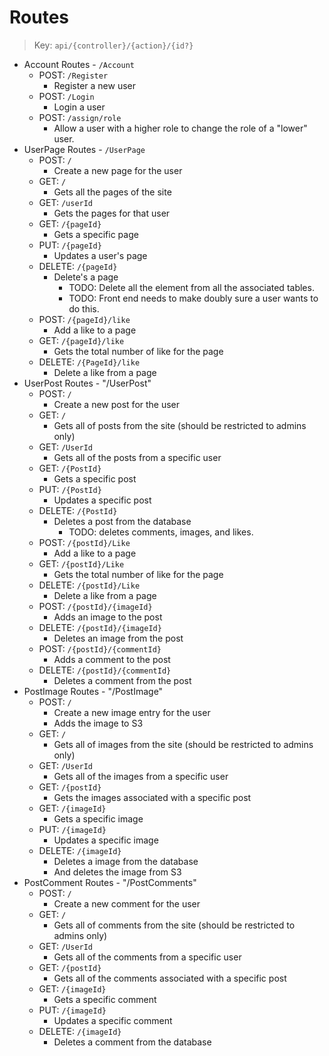 # Routes
> Key: `api/{controller}/{action}/{id?}`
- Account Routes - `/Account`
  - POST: `/Register`
    - Register a new user
  - POST: `/Login`
    - Login a user
  - POST: `/assign/role`
    - Allow a user with a higher role to change the role of a "lower" user.
- UserPage Routes - `/UserPage`
  - POST: `/`
    - Create a new page for the user
  - GET: `/`
    - Gets all the pages of the site
  - GET: `/userId`
    - Gets the pages for that user
  - GET: `/{pageId}`
    - Gets a specific page
  - PUT: `/{pageId}`
    - Updates a user's page
  - DELETE: `/{pageId}`
    - Delete's a page 
      - TODO: Delete all the element from all the associated tables.
      - TODO: Front end needs to make doubly sure a user wants to do this.
  - POST: `/{pageId}/like`
    - Add a like to a page
  - GET: `/{pageId}/like`
    - Gets the total number of like for the page
  - DELETE: `/{PageId}/like`
    - Delete a like from a page
- UserPost Routes - "/UserPost"
  - POST: `/`
    - Create a new post for the user
  - GET: `/`
    - Gets all of posts from the site (should be restricted to admins only)
  - GET: `/UserId`
    - Gets all of the posts from a specific user
  - GET: `/{PostId}`
    - Gets a specific post
  - PUT: `/{PostId}`
    - Updates a specific post
  - DELETE: `/{PostId}`
    - Deletes a post from the database
      - TODO: deletes comments, images, and likes.
  - POST: `/{postId}/Like`
    - Add a like to a page
  - GET: `/{postId}/Like`
    - Gets the total number of like for the page
  - DELETE: `/{postId}/Like`
    - Delete a like from a page
  - POST: `/{postId}/{imageId}`
    - Adds an image to the post
  - DELETE: `/{postId}/{imageId}`
    - Deletes an image from the post
  - POST: `/{postId}/{commentId}`
    - Adds a comment to the post
  - DELETE: `/{postId}/{commentId}`
    - Deletes a comment from the post
- PostImage Routes - "/PostImage"
  - POST: `/`
    - Create a new image entry for the user
    - Adds the image to S3
  - GET: `/`
    - Gets all of images from the site (should be restricted to admins only)
  - GET: `/UserId`
    - Gets all of the images from a specific user
  - GET: `/{postId}`
    - Gets the images associated with a specific post
  - GET: `/{imageId}`
    - Gets a specific image
  - PUT: `/{imageId}`
    - Updates a specific image
  - DELETE: `/{imageId}`
    - Deletes a image from the database
    - And deletes the image from S3
- PostComment Routes - "/PostComments"
  - POST: `/`
    - Create a new comment for the user
  - GET: `/`
    - Gets all of comments from the site (should be restricted to admins only)
  - GET: `/UserId`
    - Gets all of the comments from a specific user
  - GET: `/{postId}`
    - Gets all of the comments associated with a specific post
  - GET: `/{imageId}`
    - Gets a specific comment
  - PUT: `/{imageId}`
    - Updates a specific comment
  - DELETE: `/{imageId}`
    - Deletes a comment from the database